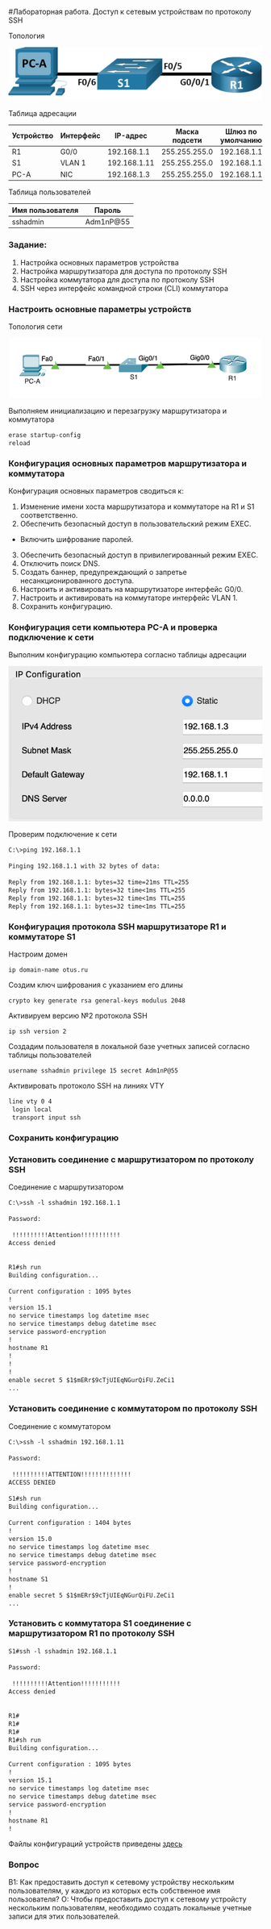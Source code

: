 #Лабораторная работа. Доступ к сетевым устройствам по протоколу SSH

Топология

![](pics/topology.png)

Таблица адресации

| Устройство | Интерфейс | IP-адрес     | Маска подсети | Шлюз по умолчанию |
|------------|-----------|--------------|---------------|-------------------|
| R1         | G0/0      | 192.168.1.1  | 255.255.255.0 | 192.168.1.1       |
| S1         | VLAN 1    | 192.168.1.11 | 255.255.255.0 | 192.168.1.1       |
| PC-A       | NIC       | 192.168.1.3  | 255.255.255.0 | 192.168.1.1       |

Таблица пользователей

| Имя пользователя | Пароль    |
|------------------|-----------|
| sshadmin         | Adm1nP@55 |

### Задание:

1. Настройка основных параметров устройства
2. Настройка маршрутизатора для доступа по протоколу SSH
3. Настройка коммутатора для доступа по протоколу SSH
4. SSH через интерфейс командной строки (CLI) коммутатора

### Настроить основные параметры устройств

Топология сети

![](pics/topology_cpt.png)

Выполняем инициализацию и перезагрузку маршрутизатора и коммутатора

```
erase startup-config
reload
```

### Конфигурация основных параметров маршрутизатора и коммутатора

Конфигурация основных параметров сводиться к:
  
1. Изменение имени хоста маршрутизатора и коммутаторе на R1 и S1 соответственно.
2. Обеспечить безопасный доступ в пользовательский режим EXEC.
  - Включить шифрование паролей.
3. Обеспечить безопасный доступ в привилегированный режим EXEC.
4. Отключить поиск DNS.
5. Создать баннер, предупреждающий о запретье несанкционированного доступа.
6. Настроить и активировать на маршрутизаторе интерфейс G0/0.
7. Настроить и активировать на коммутаторе интерфейс VLAN 1.
7. Сохранить конфигурацию.

### Конфигурация сети компьютера PC-A и проверка подключение к сети

Выполним конфигурацию компьютера согласно таблицы адресации

![](pics/pc-a_config_ip.png)

Проверим подключение к сети

```
C:\>ping 192.168.1.1

Pinging 192.168.1.1 with 32 bytes of data:

Reply from 192.168.1.1: bytes=32 time=21ms TTL=255
Reply from 192.168.1.1: bytes=32 time<1ms TTL=255
Reply from 192.168.1.1: bytes=32 time<1ms TTL=255
Reply from 192.168.1.1: bytes=32 time<1ms TTL=255
```

### Конфигурация протокола SSH маршрутизаторе R1 и коммутаторе S1

Настроим домен

    ip domain-name otus.ru
  
Создим ключ шифрования с указанием его длины

	crypto key generate rsa general-keys modulus 2048
	
Активируем версию №2 протокола SSH

	ip ssh version 2	
	
Создадим пользователя в локальной базе учетных записей согласно таблицы пользователей

	username sshadmin privilege 15 secret Adm1nP@55
	
Активировать протоколо SSH на линиях VTY

```
line vty 0 4
 login local
 transport input ssh
```	

### Сохранить конфигурацию 

### Установить соединение с маршрутизатором по протоколу SSH

Соединение с маршрутизатором

```
C:\>ssh -l sshadmin 192.168.1.1

Password: 

 !!!!!!!!!!Attention!!!!!!!!!!!
Access denied


R1#sh run
Building configuration...

Current configuration : 1095 bytes
!
version 15.1
no service timestamps log datetime msec
no service timestamps debug datetime msec
service password-encryption
!
hostname R1
!
!
!
enable secret 5 $1$mERr$9cTjUIEqNGurQiFU.ZeCi1
...
```

### Установить соединение с коммутатором по протоколу SSH

Соединение с коммутатором

```
C:\>ssh -l sshadmin 192.168.1.11

Password: 

 !!!!!!!!!!ATTENTION!!!!!!!!!!!!!!
ACCESS DENIED

S1#sh run
Building configuration...

Current configuration : 1404 bytes
!
version 15.0
no service timestamps log datetime msec
no service timestamps debug datetime msec
service password-encryption
!
hostname S1
!
enable secret 5 $1$mERr$9cTjUIEqNGurQiFU.ZeCi1
...
```


### Установить с коммутатора S1 соединение с маршрутизатором R1 по протоколу SSH

```
S1#ssh -l sshadmin 192.168.1.1

Password: 

 !!!!!!!!!!Attention!!!!!!!!!!!
Access denied


R1#
R1#
R1#
R1#sh run
Building configuration...

Current configuration : 1095 bytes
!
version 15.1
no service timestamps log datetime msec
no service timestamps debug datetime msec
service password-encryption
!
hostname R1
!
```

Файлы конфигураций устройств приведены [здесь](configs/)

### Вопрос 

В1: Как предоставить доступ к сетевому устройству нескольким пользователям, у каждого из которых есть собственное имя пользователя?
О: Чтобы предоставить доступ к сетевому устройсту нескольким пользователям, необходимо создать локальные учетные записи для этих пользователей.
